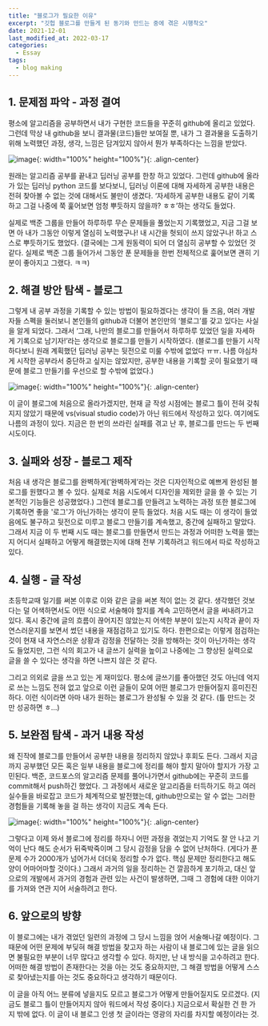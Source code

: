 ```yaml
---
title: "블로그가 필요한 이유"
excerpt: "깃헙 블로그를 만들게 된 동기와 만드는 중에 겪은 시행착오"
date: 2021-12-01
last_modified_at: 2022-03-17
categories:
  - Essay
tags:
  - blog making
---
```


## 1. 문제점 파악 - 과정 결여
평소에 알고리즘을 공부하면서 내가 구현한 코드들을 꾸준히 github에 올리고 있었다. 그런데 막상 내 github을 보니 결과물(코드)들만 보여질 뿐, 내가 그 결과물을 도출하기 위해 노력했던 과정, 생각, 느낌은 담겨있지 않아서 뭔가 부족하다는 느낌을 받았다. 

![image](https://user-images.githubusercontent.com/30232837/158522443-689e83fd-8057-46c5-b185-825a0aed7c9b.png "github"){: width="100%" height="100%"}{: .align-center}

원래는 알고리즘 공부를 끝내고 딥러닝 공부를 한창 하고 있었다. 그런데 github에 올라가 있는 딥러닝 python 코드를 보다보니, 딥러닝 이론에 대해 자세하게 공부한 내용은 전혀 찾아볼 수 없는 것에 대해서도 불만이 생겼다. ‘자세하게 공부한 내용도 같이 기록하고 그걸 나중에 쭉 훑어보면 엄청 뿌듯하지 않을까? ㅎㅎ’하는 생각도 들었다. 

실제로 백준 그룹을 만들어 하루하루 무슨 문제들을 풀었는지 기록했었고, 지금 그걸 보면 아 내가 그동안 이렇게 열심히 노력했구나! 내 시간을 헛되이 쓰지 않았구나! 하고 스스로 뿌듯하기도 했었다. (결국에는 그게 원동력이 되어 더 열심히 공부할 수 있었던 것 같다. 실제로 백준 그룹 들어가서 그동안 푼 문제들을 한번 전체적으로 훑어보면 괜히 기분이 좋아지고 그랬다. ㅋㅋ)

## 2. 해결 방안 탐색 - 블로그
그렇게 내 공부 과정을 기록할 수 있는 방법이 필요하겠다는 생각이 들 즈음, 여러 개발자들 스펙을 둘러보니 본인들의 github과 더불어 본인만의 ‘블로그’를 갖고 있다는 사실을 알게 되었다. 그래서 ‘그래, 나만의 블로그를 만들어서 하루하루 있었던 일을 자세하게 기록으로 남기자!’라는 생각으로 블로그를 만들기 시작하였다. (블로그를 만들기 시작하다보니 원래 계획했던 딥러닝 공부는 뒷전으로 미룰 수밖에 없었다 ㅠㅠ. 나름 야심차게 시작한 공부라서 중단하고 싶지는 않았지만, 공부한 내용을 기록할 곳이 필요했기 때문에 블로그 만들기를 우선으로 할 수밖에 없었다.)

![image](https://user-images.githubusercontent.com/30232837/158537774-0ae58eaf-b470-49ed-852b-cc59fc1a078e.png "word"){: width="100%" height="100%"}{: .align-center}

이 글이 블로그에 처음으로 올라가겠지만, 현재 글 작성 시점에는 블로그 틀이 전혀 갖춰지지 않았기 때문에 vs(visual studio code)가 아닌 워드에서 작성하고 있다. 여기에도 나름의 과정이 있다. 지금은 한 번의 쓰라린 실패를 겪고 난 후, 블로그를 만드는 두 번째 시도이다. 

## 3. 실패와 성장 - 블로그 제작
처음 내 생각은 블로그를 완벽하게(‘완벽하게’라는 것은 디자인적으로 예쁘게 완성된 블로그를 원했다고 볼 수 있다. 실제로 처음 시도에서 디자인을 제외한 글을 쓸 수 있는 기본적인 기능들은 성공했었다.) 그런데 블로그를 만들려고 노력하는 과정 또한 블로그에 기록하면 좋을 '로그'가 아닌가하는 생각이 문득 들었다. 처음 시도 때는 이 생각이 들었음에도 불구하고 뒷전으로 미루고 블로그 만들기를 계속했고, 중간에 실패하고 말았다. 그래서 지금 이 두 번째 시도 때는 블로그를 만들면서 만드는 과정과 어떠한 노력을 했는지 어디서 실패하고 어떻게 해결했는지에 대해 전부 기록하려고 워드에서 따로 작성하고 있다.

## 4. 실행 - 글 작성
초등학교때 일기를 써본 이후로 이와 같은 글을 써본 적이 없는 것 같다. 생각했던 것보다는 덜 어색하면서도 어떤 식으로 서술해야 할지를 계속 고민하면서 글을 써내려가고 있다. 혹시 중간에 글의 흐름이 끊어지진 않았는지 어색한 부분이 있는지 시작과 끝이 자연스러운지를 보면서 썼던 내용을 재점검하고 있기도 하다. 한편으로는 이렇게 점검하는 것이 현재 내 자연스러운 상황과 감정을 전달하는 것을 방해하는 것이 아닌가하는 생각도 들었지만, 그런 식의 회고가 내 글쓰기 실력을 높이고 나중에는 그 향상된 실력으로 글을 쓸 수 있다는 생각을 하면 나쁘지 않은 것 같다. 

그리고 의외로 글을 쓰고 있는 게 재미있다. 평소에 글쓰기를 좋아했던 것도 아닌데 억지로 쓰는 느낌도 전혀 없고 앞으로 이런 글들이 모여 어떤 블로그가 만들어질지 흥미진진하다. 이런 식이라면 아마 내가 원하는 블로그가 완성될 수 있을 것 같다. (틀 만드는 것만 성공하면 ㅎ…)

## 5. 보완점 탐색 - 과거 내용 작성
왜 진작에 블로그를 만들어서 공부한 내용을 정리하지 않았나 후회도 든다. 그래서 지금까지 공부했던 모든 혹은 일부 내용을 블로그에 정리를 해야 할지 말아야 할지가 가장 고민된다. 백준, 코드포스의 알고리즘 문제를 풀어나가면서 github에는 꾸준히 코드를 commit해서 push하긴 했었다. 그 과정에서 새로운 알고리즘을 터득하기도 하고 여러 실수들을 바로잡고 코드가 체계적으로 발전했는데, github만으로는 알 수 없는 그러한 경험들을 기록해 놓을 걸 하는 생각이 지금도 계속 든다. 

![image](https://user-images.githubusercontent.com/30232837/158539018-be3e9a2e-884a-4cec-8cac-d0e352035fef.png "baekjoon"){: width="100%" height="100%"}{: .align-center}

그렇다고 이제 와서 블로그에 정리를 하자니 어떤 과정을 겪었는지 기억도 잘 안 나고 기억이 난다 해도 순서가 뒤죽박죽이며 그 당시 감정을 담을 수 없어 난처하다. (게다가 푼 문제 수가 2000개가 넘어가서 더더욱 정리할 수가 없다. 핵심 문제만 정리한다고 해도 양이 어마어마할 것이다.) 그래서 과거의 일을 정리하는 건 깔끔하게 포기하고, 대신 앞으로의 개발에서 과거의 경험과 관련 있는 사건이 발생하면, 그때 그 경험에 대한 이야기를 가져와 연관 지어 서술하려고 한다.

## 6. 앞으로의 방향
이 블로그에는 내가 겪었던 일련의 과정에 그 당시 느낌을 얹어 서술해나갈 예정이다. 그 때문에 어떤 문제에 부딪혀 해결 방법을 찾고자 하는 사람이 내 블로그에 있는 글을 읽으면 불필요한 부분이 너무 많다고 생각할 수 있다. 하지만, 난 내 방식을 고수하려고 한다. 어떠한 해결 방법이 존재한다는 것을 아는 것도 중요하지만, 그 해결 방법을 어떻게 스스로 찾아냈는지를 아는 것도 중요하다고 생각하기 때문이다. 

이 글을 아직 어느 분류에 넣을지도 모르고 블로그가 어떻게 만들어질지도 모르겠다. (지금도 블로그 틀이 만들어지지 않아 워드에서 작성 중이다.) 지금으로서 확실한 건 한 가지 밖에 없다. 이 글이 내 블로그 인생 첫 글이라는 영광의 자리를 차지할 예정이라는 것.